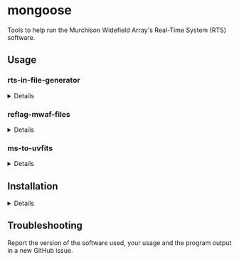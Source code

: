 # mongoose

Tools to help run the Murchison Widefield Array's Real-Time System (RTS)
software.

## Usage
### rts-in-file-generator
<details>

The majority of EoR observations can be calibrated by the RTS with the .in files
produced by:

``` sh
rts-in-file-generator patch \
                      --base-dir ".." \
                      --metafits "${METAFITS}" \
                      --srclist srclist_pumav3_*_patch*.txt \
                      -o rts_patch.in

rts-in-file-generator peel \
                      --base-dir ".." \
                      --metafits "${METAFITS}" \
                      --srclist srclist_pumav3_*_peel*.txt \
                      --num-cals 1000 \
                      --num-peel 1000 \
                      -o rts_peel.in
```

By default, the .in files will use available cotter flags. These must be the
"RTS kind", with filenames like `RTS_1065880128_01.mwaf`. See the usage of
reflag-mwaf-files to generate them.

If you want to use the 2016 FEE beam, you should export the `MWA_BEAM_FILE`
environment variable with a path to its HDF5 file, e.g.:

    export MWA_BEAM_FILE=/pawsey/mwa/mwa_full_embedded_element_pattern.h5

then give `rts-in-file-generator` the `--use-fee-beam` flag (`-f`) for short.

A full sbatch script to set up RTS jobs appropriate for Pawsey's garrawarla
cluster follows. This assumes that you're submitting this script from a
directory *inside* a directory containing gpubox files and a metafits file, e.g.
2020-09-29_1307 below:

```
.
├── RTS_1065880128_??.mwaf
├── 1065880128_20131015134830_gpubox??_00.fits
├── 1065880128.metafits
├── 2020-09-29_1307
│   ├── rts_run.sh
│   ├── rts_setup.sh
```

<details>

``` sh
#!/bin/bash -l
#SBATCH --job-name=se_1098108248
#SBATCH --output=RTS-setup-1098108248-%A.out
#SBATCH --nodes=1
#SBATCH --ntasks-per-node=1
#SBATCH --time=00:05:00
#SBATCH --clusters=garrawarla
#SBATCH --partition=workq
#SBATCH --account=mwaeor
#SBATCH --export=NONE

module use /pawsey/mwa/software/python3/modulefiles
module load python-singularity
module load srclists/master
module load mongoose

# Will find one and only one metafits file in the parent directory.
METAFITS=$(find .. -maxdepth 1 -name "*.metafits" -print -quit)
[ $META ] && echo "No metafits file in parent directory!" && exit 1

echo "Using ${METAFITS}"

set -eux

# Generate a source list for the patch step.
srclist_by_beam.py -n 1000 \
                   --srclist "${SRCLISTS_DIR}/srclist_pumav3_EoR0aegean_EoR1pietro+ForA.txt" \
                   --metafits "${METAFITS}"

# Generate a source list for the peel step.
srclist_by_beam.py -n 2000 \
                   --srclist "${SRCLISTS_DIR}/srclist_pumav3_EoR0aegean_EoR1pietro+ForA.txt" \
                   --metafits "${METAFITS}" \
                   --no_patch \
                   --cutoff=30

# Generate the RTS .in files for both patching and peeling.
rts-in-file-generator patch \
                      --base-dir ".." \
                      --metafits "${METAFITS}" \
                      --srclist srclist_pumav3_*_patch*.txt \
                      -o rts_patch.in

rts-in-file-generator peel \
                      --base-dir ".." \
                      --metafits "${METAFITS}" \
                      --srclist srclist_pumav3_*_peel*.txt \
                      --num-cals 1000 \
                      --num-peel 1000 \
                      -o rts_peel.in

# Ensure permissions are sensible!
find . -user $USER -type d -exec chmod g+rwx,o+rx,o-w {} \;
find . -user $USER -type f -exec chmod g+rw,o+r,o-w {} \;

echo "rts_setup.sh finished successfully."
```

</details>

</details>

### reflag-mwaf-files
<details>

Run `reflag-mwaf-files` in a directory containing .mwaf files (these should have
a filename structure `<obsid>_??.mwaf`, e.g. `1065880128_01.mwaf`). This will
produce "RTS mwaf" files, e.g. `RTS_1065880128_01.mwaf`. The RTS expects these
types of files to ingest cotter flags.

The point of this routine is to flag channels that have high RFI occupancy (by
default, >80%). This threshold can be tuned.

</details>

### ms-to-uvfits
<details>

Run `ms-to-uvfits` on the measurement set to be converted:

    ms-to-uvfits 1098108248.ms -o 1098108248

This will produce uvfits files named `1098108248_band01.uvfits`,
`1098108248_band02.uvfits`, etc.

You may need to specify `--vis-col` (`-v` for short) to tell the program which
visibilities to use. These are likely in the "DATA" column.

Also, the RTS expects the visibilities to not be phase tracked. Use
`--undo-phase-tracking` (`-u` for short) to convert phase-tracked visibilities
in the measurement set.

The following settings can be used to make .in files suitable for calibrating
uvfits files `1098108248_band??.uvfits`:

``` sh
rts-in-file-generator patch \
                      --base-dir "." \
                      --base-filename "1098108248_band" \
                      --srclist srclist_pumav3_*_patch*.txt \
                      --obsid 1098108248 \
                      --add-node-number \
                      --dont-correct-raw-data \
                      --dont-rx-correct \
                      --dont-read-gpubox-direct \
                      --no-cotter-flags \
                      --num-fine-chans 32 \
                      --fine-chan-width 0.04 \
                      --base-freq 138.875 \
                      --force-ra 0 \
                      --force-dec=-27 \
                      --ha-pointing-centre 0 \
                      --dec-pointing-centre=-27 \
                      --corr-dump-time 2 \
                      --corr-dumps-per-cadence 32 \
                      --num-integration-bins 6 \
                      --subband-ids 1 2 3 4 5 6 7 8 9 10 11 12 13 14 15 16 17 18 19 20 21 22 23 24 \
                      -o rts_patch.in

rts-in-file-generator peel \
                      --base-dir "." \
                      --base-filename "1098108248_band" \
                      --srclist srclist_pumav3_*_peel*.txt \
                      --obsid 1098108248 \
                      --add-node-number \
                      --dont-correct-raw-data \
                      --dont-rx-correct \
                      --dont-read-gpubox-direct \
                      --no-cotter-flags \
                      --num-fine-chans 32 \
                      --fine-chan-width 0.04 \
                      --base-freq 138.875 \
                      --force-ra 0 \
                      --force-dec=-27 \
                      --ha-pointing-centre 0 \
                      --dec-pointing-centre=-27 \
                      --corr-dump-time 2 \
                      --corr-dumps-per-cadence 4 \
                      --num-integration-bins 3 \
                      --num-cals 1000 \
                      --num-peel 1000 \
                      --subband-ids 1 2 3 4 5 6 7 8 9 10 11 12 13 14 15 16 17 18 19 20 21 22 23 24 \
                      -o rts_peel.in
```

</details>

## Installation
<details>

### Prerequisites

- A Rust compiler with a version >= 1.42.0

  `https://www.rust-lang.org/tools/install`

- [cfitsio](https://heasarc.gsfc.nasa.gov/docs/software/fitsio/)

- [erfa](https://github.com/liberfa/erfa)

  Optional; see below.

### mongoose-specific instructions

- Compile the source

    `cargo build --release`

  Provide `--features erfa-static` to `cargo` to compile ERFA automatically.
  Requires a C compiler.

- Run a compiled binary

    `./target/release/rts-in-file-generator -h`

    A number of subcommands should present themselves, and the help text for
    each command should clarify usage.

    On the same system, the binaries can be copied and used anywhere you like!
</details>

## Troubleshooting

Report the version of the software used, your usage and the program output in a
new GitHub issue.
